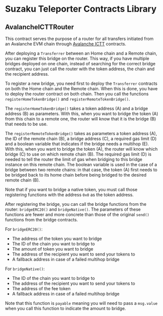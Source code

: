 # Suzaku Teleporter Contracts Library

## AvalancheICTTRouter

This contract serves the purpose of a router for all transfers initiated from an Avalanche EVM chain through [Avalanche ICTT](https://github.com/ava-labs/avalanche-interchain-token-transfer) contracts.

After deploying a `Transferrer` between an Home chain and a Remote chain, you can register this bridge on the router. This way, if you have multiple bridges deployed on one chain, instead of searching for the correct bridge contract, you can just call the router with the token address, the chain and the recipient address.

To register a new bridge, you need first to deploy the `Transferrer` contracts on both the Home chain and the Remote chain. When this is done, you have to deploy the router contract on both chain. Then you call the functions `registerHomeTokenBridge()` and `registerRemoteTokenBridge()`.

The `registerHomeTokenBridge()` takes a token address (A) and a bridge address (B) as parameters. With this, when you want to bridge the token (A) from this chain to a remote one, the router will know that it is the bridge (B) that needs to be use.

The `registerRemoteTokenBridge()` takes as parameters a token address (A), the ID of the remote chain (B), a bridge address (C), a required gas limit (D) and a boolean variable that indicates if the bridge needs a multihop (E). With this, when you want to bridge the token (A), the router will know which bridge (C) to use on which remote chain (B). The required gas limit (D) is needed to tell the router the limit of gas when bridging to this bridge instance on this remote chain. The boolean variable is used in the case of a bridge between two remote chains: in that case, the token (A) first needs to be bridged back to its home chain before being bridged to the desired remote chain (B).

Note that if you want to bridge a native token, you must call those registering functions with the address `0x0` as the token address.

After registering the bridge, you can call the bridge functions from the router: `bridgeERC20()` and `bridgeNative()`. The parameters of these functions are fewer and more concrete than those of the original `send()` functions from the bridge contracts.

For `bridgeERC20()`:

- The address of the token you want to bridge
- The ID of the chain you want to bridge to
- The amount of token you want to bridge
- The address of the recipient you want to send your tokens to
- A fallback address in case of a failed multihop bridge

For `bridgeNative()`:

- The ID of the chain you want to bridge to
- The address of the recipient you want to send your tokens to
- The address of the fee token
- A fallback address in case of a failed multihop bridge

Note that this function is `payable` meaning you will need to pass a `msg.value` when you call this function to indicate the amount to bridge.
